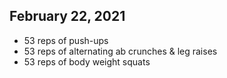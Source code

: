## February 22, 2021

- 53 reps of push-ups
- 53 reps of alternating ab crunches & leg raises
- 53 reps of body weight squats
